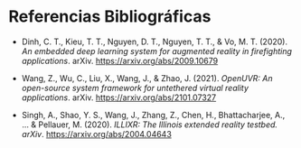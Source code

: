 # Referencias Bibliográficas

- Dinh, C. T., Kieu, T. T., Nguyen, D. T., Nguyen, T. T., & Vo, M. T. (2020). *An embedded deep learning system for augmented reality in firefighting applications*. arXiv. https://arxiv.org/abs/2009.10679
  
- Wang, Z., Wu, C., Liu, X., Wang, J., & Zhao, J. (2021). *OpenUVR: An open-source system framework for untethered virtual reality applications*. arXiv. https://arxiv.org/abs/2101.07327
  
- Singh, A., Shao, Y. S., Wang, J., Zhang, Z., Chen, H., Bhattacharjee, A., ... & Pellauer, M. (2020). *ILLIXR: The Illinois extended reality testbed. arXiv*. https://arxiv.org/abs/2004.04643
